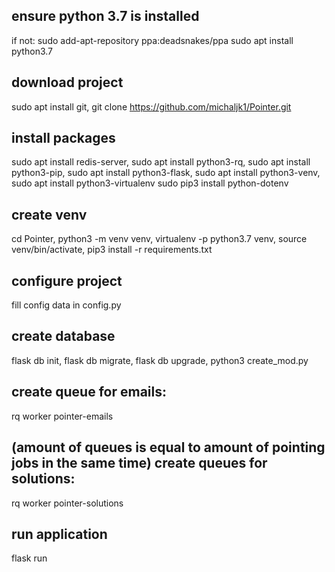 ensure python 3.7 is installed
--------------
if not:
sudo add-apt-repository ppa:deadsnakes/ppa
sudo apt install python3.7

download project
--------------
sudo apt install git,
git clone https://github.com/michaljk1/Pointer.git

install packages
--------------
sudo apt install redis-server,
sudo apt install python3-rq,
sudo apt install python3-pip,
sudo apt install python3-flask,
sudo apt install python3-venv,
sudo apt install python3-virtualenv
sudo pip3 install python-dotenv

create venv
--------------
cd Pointer,
python3 -m venv venv,
virtualenv -p python3.7 venv,
source venv/bin/activate,
pip3 install -r requirements.txt

configure project
--------------
fill config data in config.py

create database
--------------
flask db init,
flask db migrate,
flask db upgrade,
python3 create_mod.py

create queue for emails:
--------------
rq worker pointer-emails

(amount of queues is equal to amount of pointing jobs in the same time)
create queues for solutions:
--------------
rq worker pointer-solutions

run application
--------------
flask run

